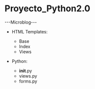 # Proyecto_Python2.0

---Microblog---


* HTML Templates:
    * Base
    * Index
    * Views

* Python:
    * __init__.py
    * views.py
    * forms.py
    
